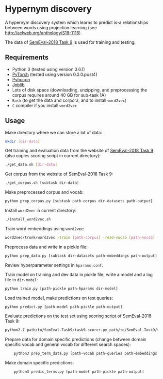 # Hypernym discovery

A hypernym discovery system which learns to predict is-a relationships between words using projection learning (see 
http://aclweb.org/anthology/S18-1116). 

The data of [SemEval-2018 Task 9](https://competitions.codalab.org/competitions/17119) is used for training and testing.


## Requirements

- Python 3 (tested using version 3.6.1)
- [PyTorch](https://pytorch.org/) (tested using version 0.3.0.post4)
- [Pyhocon](https://github.com/chimpler/pyhocon) 
- [Joblib](https://github.com/joblib/joblib)
- Lots of disk space (downloading, unzipping, and preprocessing the corpus requires around 40 GB for sub-task 1A)
- `Bash` (to get the data and corpora, and to install `word2vec`)
- `C` compiler if you install `word2vec`


## Usage

Make directory where we can store a lot of data:

```bash
mkdir [dir-data]
```

Get training and evaluation data from the website of [SemEval-2018 Task 9](https://competitions.codalab.org/competitions/17119) (also copies scoring script in current directory):

```bash
./get_data.sh [dir-data]
```

Get corpus from the website of SemEval-2018 Task 9:

```bash
./get_corpus.sh [subtask dir-data]
```

Make preprocessed corpus and vocab:

```bash
python prep_corpus.py [subtask path-corpus dir-datasets path-output]
```

Install `word2vec` in current directory:

```bash
./install_word2vec.sh
```

Train word embeddings using `word2vec`:

```bash
word2vec/trunk/word2vec -train [path-corpus] -read-vocab [path-vocab] -output [path-output] -cbow 0 -negative 10 -size 200 -window 7 -sample 1e-5 -min-count 1 -iter 10 -threads 8 -binary 0 
```

Preprocess data and write in a pickle file:

```bash
python prep_data.py [subtask dir-datasets path-embeddings path-output]
```

Review hyperparameter settings in `hparams.conf`.

Train model on training and dev data in pickle file, write a model and a log file in `dir-model`:

```bash
python train.py [path-pickle path-hparams dir-model]
```

Load trained model, make predictions on test queries:

```bash
python predict.py [path-model path-pickle path-output]
```

Evaluate predictions on the test set using scoring script of SemEval-2018 Task 9:

```bash
python2.7 path/to/SemEval-Task9/task9-scorer.py path/to/SemEval-Task9/test/gold/<subtask>.<language>.test.gold.txt path/to/output/pred.txt
```

Prepare data for domain specific predictions (change between domain specific vocab and general vocab for different search spaces):
```bash
    python3 prep_term_data.py [path-vocab path-queries path-embeddings path-output]
```

Make domain specific predictions:
```bash
    python3 predic_terms.py [path-model path-pickle path-output]
```

 
